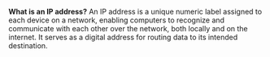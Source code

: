 **What is an IP address?**
An IP address is a unique numeric label assigned to each device on a network, enabling computers to recognize and communicate with each other over the network, both locally and on the internet. It serves as a digital address for routing data to its intended destination.
